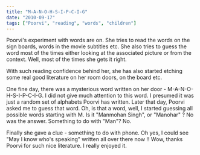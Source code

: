 ```yaml
---
title: "M-A-N-O-H-S-I-P-C-I-G"
date: "2010-09-17"
tags: ["Poorvi", "reading", "words", "children"]
---
```


Poorvi's experiment with words are on. She tries to read the words on the sign boards, words in the movie subtitles etc. She also tries to guess the word most of the times either looking at the associated picture or from the context. Well, most of the times she gets it right.

With such reading confidence behind her, she has also started etching some real good literature on her room doors, on the board etc.

One fine day, there was a mysterious word written on her door - M-A-N-O-H-S-I-P-C-I-G. I did not give much attention to this word. I presumed it was just a random set of alphabets Poorvi has written. Later that day, Poorvi asked me to guess that word. Oh, is that a word, well, I started guessing all possible words starting with M. Is it "Manmohan Singh", or "Manohar" ? No was the answer. Something to do with "Man"? No. 

Finally she gave a clue - something to do with phone. Oh yes, I could see "May I know who's speaking" written all over there now !! Wow, thanks Poorvi for such nice literature. I really enjoyed it.
